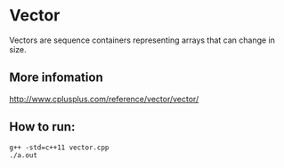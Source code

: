 # Vector

Vectors are sequence containers representing arrays that can change in size.

## More infomation

http://www.cplusplus.com/reference/vector/vector/

## How to run:
```
g++ -std=c++11 vector.cpp
./a.out
```